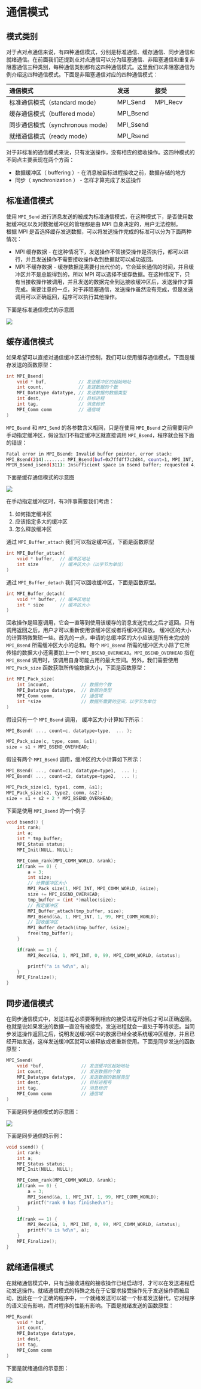 # 通信模式

<!-- toc -->

## 模式类别
对于点对点通信来说，有四种通信模式，分别是标准通信、缓存通信、同步通信和就绪通信。在前面我们还提到点对点通信可以分为阻塞通信、非阻塞通信和重复非阻塞通信三种类别，每种通信类别都有这四种通信模式。这里我们以非阻塞通信为例介绍这四种通信模式。下面是非阻塞通信对应的四种通信模式：

| 通信模式 | 发送 | 接受 |
|:----|:----|:-----|
| 标准通信模式（standard mode）| MPI_Send | MPI_Recv |
| 缓存通信模式（buffered mode）| MPI_Bsend | &nbsp; |
| 同步通信模式（synchronous mode）| MPI_Ssend |  &nbsp; |
| 就绪通信模式（ready mode） | MPI_Rsend | &nbsp; |

对于非标准的通信模式来说，只有发送操作，没有相应的接收操作。这四种模式的不同点主要表现在两个方面：
* 数据缓冲区（ buffering ）- 在消息被目标进程接收之前，数据存储的地方
* 同步（ synchronization ） - 怎样才算完成了发送操作

## 标准通信模式
使用 `MPI_Send` 进行消息发送的被成为标准通信模式，在这种模式下，是否使用数据缓冲区以及对数据缓冲区的管理都是由 MPI 自身决定的，用户无法控制。  
根据 MPI 是否选择缓存发送数据，可以将发送操作完成的标准可以分为下面两种情况：
* MPI 缓存数据 - 在这种情况下，发送操作不管接受操作是否执行，都可以进行，并且发送操作不需要接收操作收到数据就可以成功返回。
* MPI 不缓存数据 - 缓存数据是需要付出代价的，它会延长通信的时间，并且缓冲区并不是总能得到的，所以 MPI 可以选择不缓存数据。在这种情况下，只有当接收操作被调用，并且发送的数据完全到达接收缓冲区后，发送操作才算完成。需要注意的一点，对于非阻塞通信，发送操作虽然没有完成，但是发送调用可以正确返回，程序可以执行其他操作。

下面是标准通信模式的示意图

![](images/标准通信.png)

## 缓存通信模式
如果希望可以直接对通信缓冲区进行控制，我们可以使用缓存通信模式，下面是缓存发送的函数原型：
```c
int MPI_Bsend(
    void * buf,            // 发送缓冲区的起始地址
    int count,             // 发送数据的个数
    MPI_Datatype datatype, // 发送数据的数据类型
    int dest,              // 目标进程
    int tag,               // 消息标识
    MPI_Comm comm          // 通信域
)
```
`MPI_Bsend` 和 `MPI_Send` 的各参数含义相同，只是在使用 `MPI_Bsend` 之前需要用户手动指定缓冲区，假设我们不指定缓冲区就直接调用 `MPI_Bsend`，程序就会报下面的错误：
```bash
Fatal error in MPI_Bsend: Invalid buffer pointer, error stack:
MPI_Bsend(214).......: MPI_Bsend(buf=0x7ffdff7c2d84, count=1, MPI_INT, dest=1, tag=99, MPI_COMM_WORLD) failed
MPIR_Bsend_isend(311): Insufficient space in Bsend buffer; requested 4; total buffer size is 0
```
下面是缓存通信模式的示意图

![](images/缓存通信.png)

在手动指定缓冲区时，有3件事需要我们考虑：  
1. 如何指定缓冲区
2. 应该指定多大的缓冲区
3. 怎么释放缓冲区

通过 `MPI_Buffer_attach` 我们可以指定缓冲区，下面是函数原型
```c
int MPI_Buffer_attach(
    void * buffer,  // 缓冲区地址
    int size        // 缓冲区大小（以字节为单位）
)
```
通过 `MPI_Buffer_detach` 我们可以回收缓冲区，下面是函数原型。
```c
int MPI_Buffer_detach(
    void ** buffer, // 缓冲区地址
    int * size      // 缓冲区大小
)
```
回收操作是阻塞调用，它会一直等到使用该缓存的消息发送完成之后才返回。只有调用返回之后，用户才可以重新使用该缓冲区或者将缓冲区释放。
缓冲区的大小的计算稍微繁琐一些。首先的一点，申请的总缓冲区的大小应该是所有未完成的 `MPI_Bsend` 所需缓冲区大小的总和。每个 `MPI_Bsend` 所需的缓冲区大小除了它所传输的数据大小还需要加上一个 `MPI_BSEND_OVERHEAD`。`MPI_BSEND_OVERHEAD` 指在 `MPI_Bsend` 调用时，该调用自身可能占用的最大空间。另外，我们需要使用 `MPI_Pack_size` 函数获取所传输数据大小，下面是函数原型：
```c
int MPI_Pack_size(
    int incount,            // 数据的个数
    MPI_Datatype datatype,  // 数据的类型
    MPI_Comm comm,          // 通信域
    int *size               // 数据所需要的空间，以字节为单位
)
```
 假设只有一个 `MPI_Bsend` 调用， 缓冲区大小计算如下所示：
```c
MPI_Bsend( ..., count=c, datatype=type,  ... );

MPI_Pack_size(c, type, comm, &s1);
size = s1 + MPI_BSEND_OVERHEAD;
```
假设有两个 `MPI_Bsend` 调用，缓冲区的大小计算如下所示：
```c
MPI_Bsend( ..., count=c1, datatype=type1,  ... );
MPI_Bsend( ..., count=c2, datatype=type2,  ... );

MPI_Pack_size(c1, type1, comm, &s1);
MPI_Pack_size(c2, type2, comm, &s2);
size = s1 + s2 + 2 * MPI_BSEND_OVERHEAD;
```
下面是使用 `MPI_Bsend` 的一个例子
```c
void bsend() {
    int rank;
    int a;
    int * tmp_buffer;
    MPI_Status status;
    MPI_Init(NULL, NULL);

    MPI_Comm_rank(MPI_COMM_WORLD, &rank);
    if(rank == 0) {
        a = 3;
        int size;
        // 计算缓冲区大小
        MPI_Pack_size(1, MPI_INT, MPI_COMM_WORLD, &size);
        size += MPI_BSEND_OVERHEAD;
        tmp_buffer = (int *)malloc(size);
        // 指定缓冲区
        MPI_Buffer_attach(tmp_buffer, size);
        MPI_Bsend(&a, 1, MPI_INT, 1, 99, MPI_COMM_WORLD);
        // 回收缓冲区
        MPI_Buffer_detach(&tmp_buffer, &size);
        free(tmp_buffer);
    }

    if(rank == 1) {
        MPI_Recv(&a, 1, MPI_INT, 0, 99, MPI_COMM_WORLD, &status);

        printf("a is %d\n", a);
    }
    MPI_Finalize();
}
```
## 同步通信模式
在同步通信模式中，发送进程必须要等到相应的接受进程开始后才可以正确返回。也就是说如果发送的数据一直没有被接受，发送进程就会一直处于等待状态。当同步发送操作返回之后，说明发送缓冲区中的数据已经全被系统缓冲区缓存，并且已经开始发送，这样发送缓冲区就可以被释放或者重新使用。下面是同步发送的函数原型：
```c
MPI_Ssend(
    void *buf,              // 发送缓冲区起始地址
    int count,              // 发送数据的个数
    MPI_Datatype datatype,  // 发送数据的数据类型
    int dest,               // 目标进程号
    int tag,                // 消息标识
    MPI_Comm comm           // 通信域
)
```

下面是同步通信模式的示意图：

![](images/同步通信.png)

下面是同步通信的示例：
```c
void ssend() {
    int rank;
    int a;
    MPI_Status status;
    MPI_Init(NULL, NULL);

    MPI_Comm_rank(MPI_COMM_WORLD, &rank);
    if(rank == 0) {
        a = 3;
        MPI_Ssend(&a, 1, MPI_INT, 1, 99, MPI_COMM_WORLD);
        printf("rank 0 has finished\n");
    }

    if(rank == 1) {
        MPI_Recv(&a, 1, MPI_INT, 0, 99, MPI_COMM_WORLD, &status);
        printf("a is %d\n", a);
    }
    MPI_Finalize();
}
```
## 就绪通信模式
在就绪通信模式中，只有当接收进程的接收操作已经启动时，才可以在发送进程启动发送操作。就绪通信模式的特殊之处在于它要求接受操作先于发送操作而被启动，因此在一个正确的程序中，一个就绪发送可以被一个标准发送替代，它对程序的语义没有影响，而对程序的性能有影响。下面是就绪发送的函数原型：
```c
MPI_Rsend(
    void * buf,
    int count,
    MPI_Datatype datatype,
    int dest,
    int tag,
    MPI_Comm comm
)
```
下面是就绪通信的示意图：

![](images/就绪通信.png)
